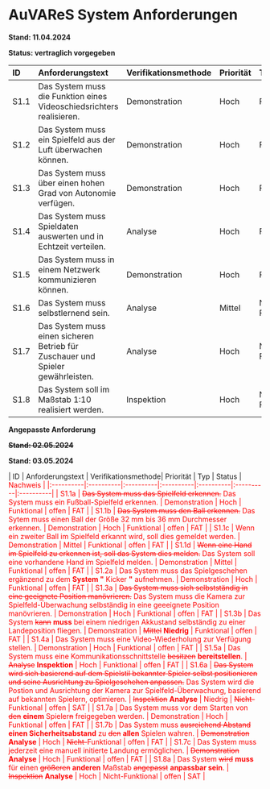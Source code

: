 # AuVAReS System Anforderungen 
**Stand: 11.04.2024**

**Status: vertraglich vorgegeben**

| ID  | Anforderungstext  | Verifikationsmethode| Priorität   | Typ | Status  |
|:----------|:----------|:----------|:----------|:----------|:----------|
| S1.1    | Das System muss die Funktion eines  Videoschiedsrichters realisieren.    | Demonstration   | Hoch    | Funktional   | offen    |
| S1.2     | Das System muss ein Spielfeld aus der Luft überwachen können.    | Demonstration   | Hoch   | Funktional   | offen    |
| S1.3     | Das System muss über einen hohen Grad von Autonomie verfügen.   | Demonstration    | Hoch   | Funktional    | offen   |
| S1.4    |  Das System muss Spieldaten auswerten und in Echtzeit verteilen.    | Analyse    | Hoch    | Funktional    | offen    |
| S1.5     | Das System muss in einem Netzwerk kommunizieren können.    | Demonstration   | Hoch    | Funktional    | offen    |
| S1.6     | Das System muss selbstlernend sein.    | Analyse    | Mittel   | Nicht-Funktional    | offen   |
| S1.7     | Das System muss einen sicheren Betrieb für Zuschauer und Spieler gewährleisten.    | Analyse    | Hoch   | Nicht-Funktional   | offen   |
| S1.8     | Das System soll im Maßstab 1:10 realisiert werden.     | Inspektion   | Hoch    | Nicht-Funktional    | offen    |


**Angepasste Anforderung**

<del>**Stand: 02.05.2024**</del>

**Stand: 03.05.2024**

| ID  | Anforderungstext  | Verifikationsmethode| Priorität   | Typ | Status  | 
<span style="color:red"> Nachweis |
|:----------|:----------|:----------|:----------|:----------|:----------|:----------|
| S1.1a    | <del>Das System muss das Spielfeld erkennen.</del> Das System muss ein Fußball-Spielfeld erkennen.    | Demonstration   | Hoch    | Funktional   | offen    | FAT |
| S1.1b     | <del>Das System muss den Ball erkennen.</del> Das Sytem muss einen Ball der Größe 32 mm bis 36 mm Durchmesser erkennen.   | Demonstration   | Hoch   | Funktional   | offen    | FAT |
| S1.1c     | Wenn ein zweiter Ball im Spielfeld erkannt wird, soll dies gemeldet werden.   | Demonstration    | Mittel   | Funktional    | offen   | FAT |
| S1.1d    |  <del> Wenn eine Hand im Spielfeld zu erkennen ist, soll das System dies melden.</del> Das System soll eine vorhandene Hand im Spielfeld melden.    | Demonstration    | Mittel    | Funktional    | offen    | FAT |
| S1.2a     | Das System muss das Spielgeschehen ergänzend zu dem **System "** Kicker **"** aufnehmen.    | Demonstration   | Hoch    | Funktional    | offen    | FAT |
| S1.3a     | <del>Das System muss sich selbstständig in eine geeignete Position manövrieren.</del> Das System muss die Kamera zur Spielfeld-Überwachung selbständig in eine geeeignete Position manövrieren.    | Demonstration    | Hoch   | Funktional    | offen   | FAT   |
| S1.3b     | Das System <del>kann</del> **muss** bei einem niedrigen Akkustand selbständig zu einer Landeposition fliegen.    | Demonstration    | <del>Mittel</del> **Niedrig**   | Funktional   | offen   | FAT   |
| S1.4a     | Das System muss eine Video-Wiederholung zur Verfügung stellen.     | Demonstration   | Hoch    | Funktional    | offen    | FAT    |
| S1.5a     | Das System muss eine Kommunikationsschnittstelle <del>besitzen</del> **bereitstellen**.    | <del>Analyse</del> **Inspektion**    | Hoch    | Funktional    | offen    | FAT |
| S1.6a     | <del>Das System wird sich basierend auf dem Spielstil bekannter Spieler selbst positionieren und seine Ausrichtung zu Spielgeschehen anpassen.</del> Das System wird die Postion und Ausrichtung der Kamera zur Spielfeld-Überwachung, basierend auf bekannten Spielern, optimieren.     | <del>Inspektion</del> **Analyse**   | Niedrig    | <del>Nicht-</del> Funktional    | offen    | SAT |
| S1.7a     | Das System muss vor dem Starten von <del>den</del> **einem** Spieler<del>n</del> freigegeben werden.     | Demonstration   | Hoch    | Funktional    | offen    | FAT  |
| S1.7b     | Das System muss <del>ausreichend Abstand</del> **einen Sicherheitsabstand** zu <del>den</del> **allen** Spielen wahren.     | <del>Demonstration</del>  **Analyse**  | Hoch    | <del>Nicht-</del>Funktional    | offen    | FAT    |
| S1.7c     | Das System muss jederzeit eine manuell initierte Landung ermöglichen.     | <del>Demonstration</del>  **Analyse**   | Hoch    | Funktional    | offen    | FAT |
| S1.8a     | Das System <del>wird</del> **muss** für einen <del>größeren</del> **anderen** Maßstab <del>angepasst</del> **anpassbar sein**.     | <del>Inspektion</del> **Analyse**   | Hoch    | Nicht-Funktional    | offen    | SAT |